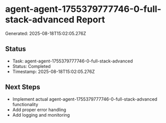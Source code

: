 # agent-agent-1755379777746-0-full-stack-advanced Report

Generated: 2025-08-18T15:02:05.276Z

## Status
- Task: agent-agent-1755379777746-0-full-stack-advanced
- Status: Completed
- Timestamp: 2025-08-18T15:02:05.276Z

## Next Steps
- Implement actual agent-agent-1755379777746-0-full-stack-advanced functionality
- Add proper error handling
- Add logging and monitoring
